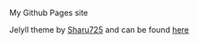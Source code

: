 My Github Pages site

Jelyll theme by [Sharu725](https://github.com/sharu725) and can be found [here](https://github.com/sharu725/dark-side)